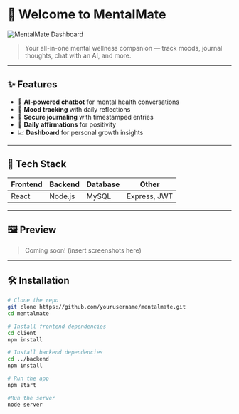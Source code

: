 # 🌿 Welcome to MentalMate

![MentalMate Dashboard](./public/MentalMate%Logo%02-26.png)

> Your all-in-one mental wellness companion — track moods, journal thoughts, chat with an AI, and more.

---

## ✨ Features

- 🧠 **AI-powered chatbot** for mental health conversations  
- 📅 **Mood tracking** with daily reflections  
- 📓 **Secure journaling** with timestamped entries  
- 🌼 **Daily affirmations** for positivity  
- 📈 **Dashboard** for personal growth insights

---

## 🚀 Tech Stack

| Frontend  | Backend    | Database | Other         |
|-----------|------------|----------|---------------|
| React     | Node.js    | MySQL    | Express, JWT  |

---

## 🖼️ Preview

> Coming soon! (insert screenshots here)

---

## 🛠️ Installation

```bash
# Clone the repo
git clone https://github.com/yourusername/mentalmate.git
cd mentalmate

# Install frontend dependencies
cd client
npm install

# Install backend dependencies
cd ../backend
npm install

# Run the app
npm start

#Run the server
node server

